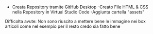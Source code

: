 - Creata Repository tramite GitHub Desktop
-Creato File HTML & CSS nella Repository in Virtual Studio Code
-Aggiunta cartella "assets"

Difficolta avute: Non sono riuscito a mettere bene le immagine nei box articoli come nel esempio per il resto credo sia fatto bene
